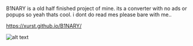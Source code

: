 B1NARY is a old half finished project of mine. its a converter with no ads or popups so yeah thats cool. i dont do read mes please bare with me..

https://xurst.github.io/B1NARY/

![alt text](https://media.discordapp.net/attachments/1204435079741448275/1322652267756916736/image.png?ex=6771a76a&is=677055ea&hm=3d7f63924dceaa3d1f0ed187aee422025a3a20aee4269ce5bed73ec20e73d679&=&format=webp&quality=lossless&width=1369&height=671)
